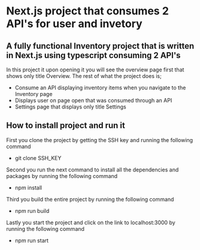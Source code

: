 # Next.js project that consumes 2 API's for user and invetory

## A fully functional Inventory project that is written in Next.js using typescript consuming 2 API's

In this project it upon opening it you will see the overview page first that shows only title Overview. The rest of what the project does is;

- Consume an API displaying inventory items when you navigate to the Inventory page
- Displays user on page open that was consumed through an API
- Settings page that displays only title Settings

## How to install project and run it

First you clone the project by getting the SSH key and running the following command

- git clone SSH_KEY

Second you run the next command to install all the dependencies and packages by running the following command

- npm install

Third you build the entire project by running the following command

- npm run build

Lastly you start the project and click on the link to localhost:3000 by running the following command

- npm run start
